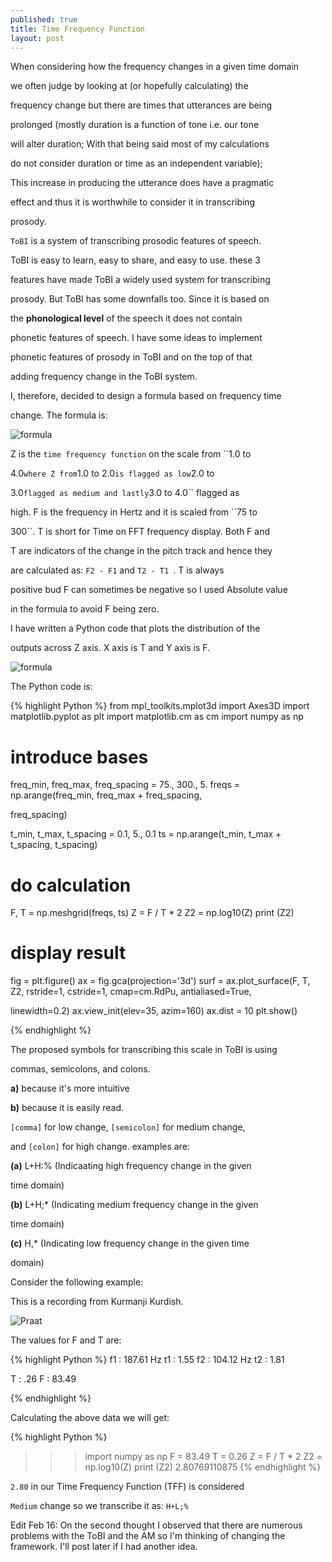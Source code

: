 ```yaml
---
published: true
title: Time Frequency Function 
layout: post
---
```

When considering how the frequency changes in a given time domain 

we often judge by looking at (or hopefully calculating) the 

frequency change but there are times that utterances are being 

prolonged (mostly duration is a function of tone i.e. our tone 

will alter duration; With that being said most of my calculations 

do not consider duration or time as an independent variable); 

This increase in producing the utterance does have a pragmatic 

effect and thus it is worthwhile to consider it in transcribing 

prosody.
 
``ToBI`` is a system of transcribing prosodic features of speech. 

ToBI is easy to learn, easy to share, and easy to use. these 3 

features have made ToBI a widely used system for transcribing 

prosody. But ToBI has some downfalls too. Since it is based on 

the **phonological level** of the speech it does not contain 

phonetic features of speech. I have some ideas to implement 

phonetic features of prosody in ToBI and on the top of that 

adding frequency change in the ToBI system. 

I, therefore, decided to design a formula based on frequency time 

change. The formula is:

![formula](http://blog.adelr.ir/images/formula.JPG)

Z is the ``time frequency function`` on the scale from ``1.0 to 

4.0`` where Z from ``1.0 to 2.0`` is flagged as low ``2.0 to 

3.0`` flagged as medium and lastly ``3.0 to 4.0`` flagged as 

high. F is the frequency in Hertz and it is scaled from ``75 to 

300``. T is short for Time on FFT  frequency display. Both F and 

T are indicators of the change in the pitch track and hence they 

are calculated as: ``F2 - F1`` and ``T2 - T1 ``. T is always 

positive bud F can sometimes be negative so I used Absolute value 

in the formula to avoid F being zero.

 I have written a Python code that plots the distribution of the 

outputs across Z axis. X axis is T and Y axis is F.

![formula](http://blog.adelr.ir/images/formula2.png)


The Python code is:

{% highlight Python %}
from mpl_toolkits.mplot3d import Axes3D
import matplotlib.pyplot as plt
import matplotlib.cm as cm
import numpy as np

# introduce bases
freq_min, freq_max, freq_spacing = 75., 300., 5.
freqs = np.arange(freq_min, freq_max + freq_spacing, 

freq_spacing)

t_min, t_max, t_spacing = 0.1, 5., 0.1
ts = np.arange(t_min, t_max + t_spacing, t_spacing)

# do calculation
F, T = np.meshgrid(freqs, ts)
Z =  F  /  T * 2
Z2 = np.log10(Z)
print (Z2)
# display result
fig = plt.figure()
ax = fig.gca(projection='3d')
surf = ax.plot_surface(F, T, Z2,
    rstride=1, cstride=1, cmap=cm.RdPu, antialiased=True, 

linewidth=0.2)
ax.view_init(elev=35, azim=160)
ax.dist = 10
plt.show()

{% endhighlight %}

The proposed symbols for transcribing this scale in ToBI is using 

commas, semicolons, and colons.

<b> a)</b> because it's more intuitive 

<b>b)</b> because it is easily read.

``[comma]`` for low change, ``[semicolon]`` for medium change, 

and ``[colon]`` for high change. examples are: 

<b>(a)</b> L+H:% (Indicaating high frequency change in the given 

time domain)

<b>(b)</b> L+H;* (Indicating medium frequency change in the given 

time domain)

<b>(c)</b> H,* (Indicating low frequency change in the given time 

domain)
 

Consider the following example:

This is a recording from Kurmanji Kurdish. 

![Praat](http://blog.adelr.ir/images/praat.JPG)


The values for F and T are:

{% highlight  Python %}
f1 : 187.61 Hz
t1 : 1.55 
f2 : 104.12 Hz
t2 : 1.81

T : .26
F : 83.49

{% endhighlight  %}

Calculating the above data we will get:

{% highlight  Python %}

>>> import numpy as np
>>> F = 83.49
>>> T = 0.26
>>> Z =  F  /  T * 2
>>> Z2 = np.log10(Z)
>>> print (Z2)
2.80769110875
{% endhighlight  %}

`` 2.80 `` in our Time Frequency Function (TFF) is considered 

``Medium`` change so we transcribe it as: ``H+L;%``

Edit Feb 16: On the second thought I observed that there are numerous problems with the ToBI and the AM so I'm thinking of changing the framework. I'll post later if I had another idea.